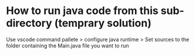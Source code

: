 # How to run java code from this sub-directory (temprary solution)

Use vscode command pallete > configure java runtime > Set sources to the folder containing the Main.java file you want to run